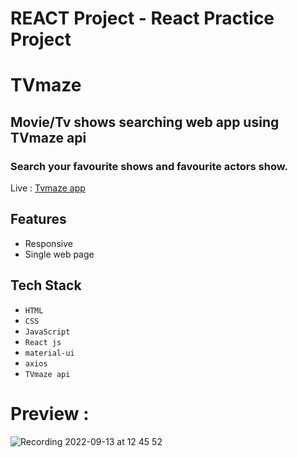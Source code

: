 # REACT Project - React Practice Project

# TVmaze

## Movie/Tv shows searching web app using TVmaze api 

### Search your favourite shows and favourite actors show.


 Live : <a href="https://tvmazeapp.netlify.app/" target="_blank"> Tvmaze app</a>
 
 
## Features

- Responsive
- Single web page

## Tech Stack

- ``HTML``
- ``CSS``
- ``JavaScript``
- ``React js``
- ``material-ui``
- ``axios``
- ``TVmaze api``

# Preview :
![Recording 2022-09-13 at 12 45 52](https://user-images.githubusercontent.com/94373243/189836665-7997eb94-d3db-46c9-b25b-f924def90cb3.gif)
